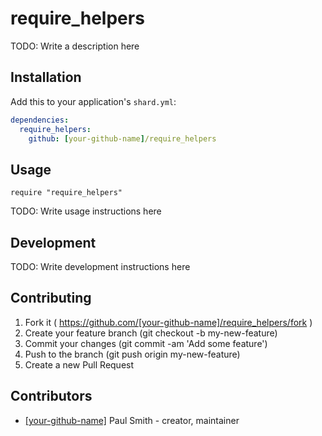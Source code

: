 # require_helpers

TODO: Write a description here

## Installation


Add this to your application's `shard.yml`:

```yaml
dependencies:
  require_helpers:
    github: [your-github-name]/require_helpers
```


## Usage


```crystal
require "require_helpers"
```


TODO: Write usage instructions here

## Development

TODO: Write development instructions here

## Contributing

1. Fork it ( https://github.com/[your-github-name]/require_helpers/fork )
2. Create your feature branch (git checkout -b my-new-feature)
3. Commit your changes (git commit -am 'Add some feature')
4. Push to the branch (git push origin my-new-feature)
5. Create a new Pull Request

## Contributors

- [[your-github-name]](https://github.com/[your-github-name]) Paul Smith - creator, maintainer
